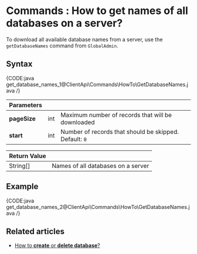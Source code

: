 # Commands : How to get names of all databases on a server?

To download all available database names from a server, use the `getDatabaseNames` command from `GlobalAdmin`.

## Syntax

{CODE:java get_database_names_1@ClientApi\Commands\HowTo\GetDatabaseNames.java /}

| Parameters | | |
| ------------- | ------------- | ----- |
| **pageSize** | int | Maximum number of records that will be downloaded |
| **start** | int | Number of records that should be skipped. Default: `0` |

| Return Value | |
| ------------- | ----- |
| String[] | Names of all databases on a server |

## Example

{CODE:java get_database_names_2@ClientApi\Commands\HowTo\GetDatabaseNames.java /}

## Related articles

- [How to **create** or **delete database**?](../../../client-api/commands/how-to/create-delete-database)   

